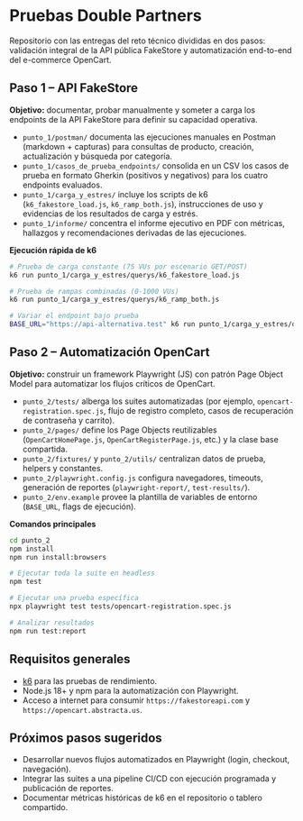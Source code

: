 # Pruebas Double Partners

Repositorio con las entregas del reto técnico divididas en dos pasos: validación integral de la API pública FakeStore y automatización end-to-end del e-commerce OpenCart.

## Paso 1 – API FakeStore

**Objetivo:** documentar, probar manualmente y someter a carga los endpoints de la API FakeStore para definir su capacidad operativa.

- `punto_1/postman/` documenta las ejecuciones manuales en Postman (markdown + capturas) para consultas de producto, creación, actualización y búsqueda por categoría.
- `punto_1/casos_de_prueba_endpoints/` consolida en un CSV los casos de prueba en formato Gherkin (positivos y negativos) para los cuatro endpoints evaluados.
- `punto_1/carga_y_estres/` incluye los scripts de k6 (`k6_fakestore_load.js`, `k6_ramp_both.js`), instrucciones de uso y evidencias de los resultados de carga y estrés.
- `punto_1/informe/` concentra el informe ejecutivo en PDF con métricas, hallazgos y recomendaciones derivadas de las ejecuciones.

**Ejecución rápida de k6**

```bash
# Prueba de carga constante (75 VUs por escenario GET/POST)
k6 run punto_1/carga_y_estres/querys/k6_fakestore_load.js

# Prueba de rampas combinadas (0-1000 VUs)
k6 run punto_1/carga_y_estres/querys/k6_ramp_both.js

# Variar el endpoint bajo prueba
BASE_URL="https://api-alternativa.test" k6 run punto_1/carga_y_estres/querys/k6_ramp_both.js
```

## Paso 2 – Automatización OpenCart

**Objetivo:** construir un framework Playwright (JS) con patrón Page Object Model para automatizar los flujos críticos de OpenCart.

- `punto_2/tests/` alberga los suites automatizadas (por ejemplo, `opencart-registration.spec.js`, flujo de registro completo, casos de recuperación de contraseña y carrito).
- `punto_2/pages/` define los Page Objects reutilizables (`OpenCartHomePage.js`, `OpenCartRegisterPage.js`, etc.) y la clase base compartida.
- `punto_2/fixtures/` y `punto_2/utils/` centralizan datos de prueba, helpers y constantes.
- `punto_2/playwright.config.js` configura navegadores, timeouts, generación de reportes (`playwright-report/`, `test-results/`).
- `punto_2/env.example` provee la plantilla de variables de entorno (`BASE_URL`, flags de ejecución).

**Comandos principales**

```bash
cd punto_2
npm install
npm run install:browsers

# Ejecutar toda la suite en headless
npm test

# Ejecutar una prueba específica
npx playwright test tests/opencart-registration.spec.js

# Analizar resultados
npm run test:report
```

## Requisitos generales
- [k6](https://k6.io/docs/get-started/installation/) para las pruebas de rendimiento.
- Node.js 18+ y npm para la automatización con Playwright.
- Acceso a internet para consumir `https://fakestoreapi.com` y `https://opencart.abstracta.us`.

## Próximos pasos sugeridos
- Desarrollar nuevos flujos automatizados en Playwright (login, checkout, navegación).
- Integrar las suites a una pipeline CI/CD con ejecución programada y publicación de reportes.
- Documentar métricas históricas de k6 en el repositorio o tablero compartido.
